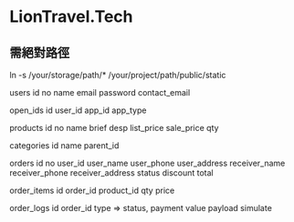 # LionTravel.Tech

## 需絕對路徑

ln -s /your/storage/path/\* /your/project/path/public/static

users
id
no
name
email
password
contact_email

open_ids
id
user_id
app_id
app_type

products
id
no
name
brief
desp
list_price
sale_price
qty

categories
id
name
parent_id

orders
id
no
user_id
user_name
user_phone
user_address
receiver_name
receiver_phone
receiver_address
status
discount
total

order_items
id
order_id
product_id
qty
price

order_logs
id
order_id
type => status, payment
value
payload
simulate
